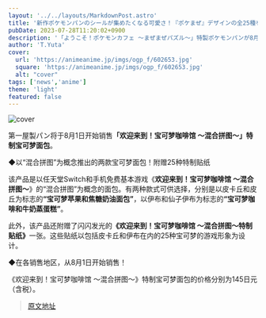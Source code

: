 ```yaml
---
layout: '../../layouts/MarkdownPost.astro'
title: '新作ポケモンパンのシールが集めたくなる可愛さ！『ポケまぜ』デザインの全25種を一挙公開'
pubDate: 2023-07-28T11:20:02+0900
description: '「ようこそ！ポケモンカフェ ～まぜまぜパズル～」特製ポケモンパンが8月1日より発売！'
author: 'T.Yuta'
cover:
  url: 'https://animeanime.jp/imgs/ogp_f/602653.jpg'
  square: 'https://animeanime.jp/imgs/ogp_f/602653.jpg'
  alt: "cover"
tags: ['news','anime']
theme: 'light'
featured: false
---
```


![cover](https://animeanime.jp/imgs/ogp_f/602653.jpg)

第一屋製パン将于8月1日开始销售<b>「欢迎来到！宝可梦咖啡馆 ～混合拼图～」特制宝可梦面包</b>。 

◆以“混合拼图”为概念推出的两款宝可梦面包！附赠25种特制贴纸

该产品是以任天堂Switch和手机免费基本游戏《<b>欢迎来到！宝可梦咖啡馆 ～混合拼图～</b>》的“混合拼图”为概念的面包。有两种款式可供选择，分别是以皮卡丘和皮丘为标志的<b>“宝可梦苹果和焦糖奶油面包”</b>，以伊布和仙子伊布为标志的<b>“宝可梦咖啡和牛奶蒸蛋糕”</b>。

此外，该产品还附赠了闪闪发光的<b>《欢迎来到！宝可梦咖啡馆 ～混合拼图～特制贴纸》</b>一张。这些贴纸以包括皮卡丘和伊布在内的25种宝可梦的游戏形象为设计。

◆在各销售地区，从8月1日开始销售！

《欢迎来到！宝可梦咖啡馆 ～混合拼图～》特制宝可梦面包的价格分别为145日元（含税）。

>[原文地址](https://animeanime.jp/article/2023/07/28/78881.html)  